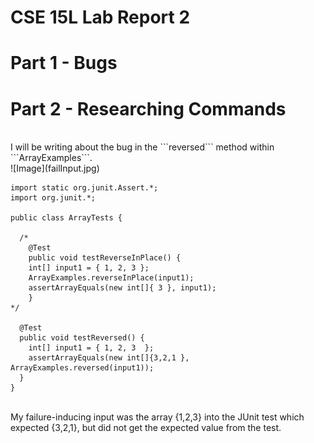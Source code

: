 # **CSE 15L Lab Report 2** 

# **Part 1 - Bugs** <br>




# **Part 2 - Researching Commands** <br>
<br>
I will be writing about the bug in the ```reversed``` method within ```ArrayExamples```. <br>
![Image](failInput.jpg)

```
import static org.junit.Assert.*;
import org.junit.*;

public class ArrayTests {

  /* 
	@Test 
	public void testReverseInPlace() {
    int[] input1 = { 1, 2, 3 };
    ArrayExamples.reverseInPlace(input1);
    assertArrayEquals(new int[]{ 3 }, input1);
	}
*/

  @Test
  public void testReversed() {
    int[] input1 = { 1, 2, 3  };
    assertArrayEquals(new int[]{3,2,1 }, ArrayExamples.reversed(input1));
  }
}
```
<br>
My failure-inducing input was the array {1,2,3} into the JUnit test which expected {3,2,1}, but did not get the expected value from the test.
